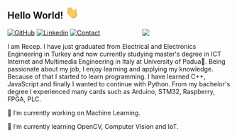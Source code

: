 <h2> Hello World! <img src="https://raw.githubusercontent.com/ABSphreak/ABSphreak/master/gifs/Hi.gif" width="30px"></h2>

<img align="right" src="https://github.com/rajput2107/rajput2107/blob/master/Assets/Developer.gif" width='200'/>

[![GitHub](https://img.shields.io/badge/SUPPORT%20AT-GITHUB-blue?style=for-the-badge&logo=github)](https://github.com/RecepBlby) [![Linkedin](https://img.shields.io/badge/MY%20PROFILE-Linkedin-blue?style=for-the-badge&logo=github)](https://www.linkedin.com/in/recepbalibey/) 
 [![Contact](https://img.shields.io/badge/CONTACT-GMAIL-yellow?style=for-the-badge&logo=gmail&logoColor=white)](mailto:recepbalibey@gmail.com)
 
I am Recep. I have just graduated from Electrical and Electronics Engineering in Turkey and now currently studying master's degree 
in ICT Internet and Multimedia Engineering in Italy at University of Padua🏫. 
Being passionate about my job, I enjoy learning and applying my knowledge. Because of that I started to learn programming. 
I have learned C++, JavaScript and finally I wanted to continue with Python. From my bachelor's degree I experienced many cards 
such as Arduino, STM32, Raspberry, FPGA, PLC. 

🔭 I’m currently working on Machine Learning.

🌱 I’m currently learning OpenCV, Computer Vision and IoT.
